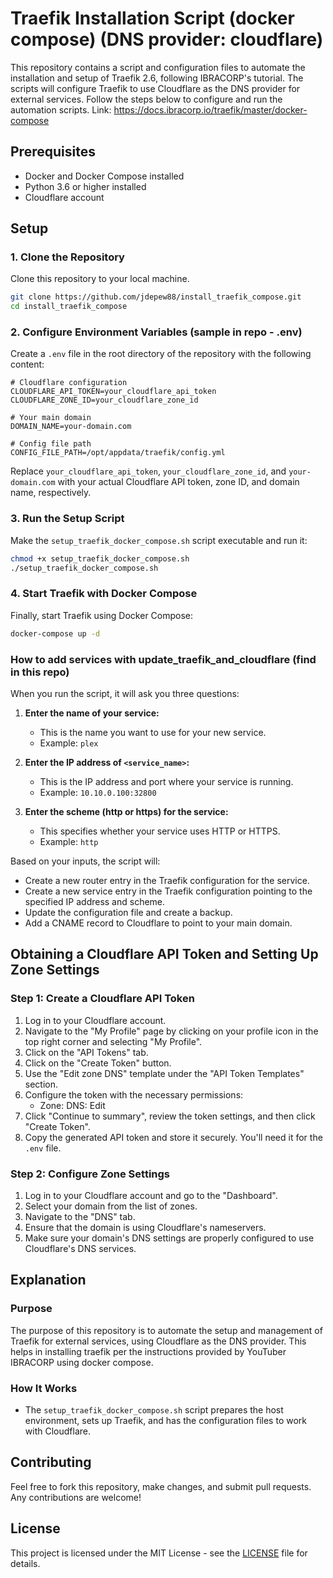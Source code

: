 
# Traefik Installation Script (docker compose) (DNS provider: cloudflare)

This repository contains a script and configuration files to automate the installation and setup of Traefik 2.6, following IBRACORP's tutorial. The scripts will configure Traefik to use Cloudflare as the DNS provider for external services. Follow the steps below to configure and run the automation scripts.  Link:  https://docs.ibracorp.io/traefik/master/docker-compose

## Prerequisites

- Docker and Docker Compose installed
- Python 3.6 or higher installed
- Cloudflare account

## Setup

### 1. Clone the Repository

Clone this repository to your local machine.

```bash
git clone https://github.com/jdepew88/install_traefik_compose.git
cd install_traefik_compose
```

### 2. Configure Environment Variables (sample in repo - .env)

Create a `.env` file in the root directory of the repository with the following content:

```dotenv
# Cloudflare configuration
CLOUDFLARE_API_TOKEN=your_cloudflare_api_token
CLOUDFLARE_ZONE_ID=your_cloudflare_zone_id

# Your main domain
DOMAIN_NAME=your-domain.com

# Config file path
CONFIG_FILE_PATH=/opt/appdata/traefik/config.yml
```

Replace `your_cloudflare_api_token`, `your_cloudflare_zone_id`, and `your-domain.com` with your actual Cloudflare API token, zone ID, and domain name, respectively.

### 3. Run the Setup Script

Make the `setup_traefik_docker_compose.sh` script executable and run it:

```bash
chmod +x setup_traefik_docker_compose.sh
./setup_traefik_docker_compose.sh
```

### 4. Start Traefik with Docker Compose

Finally, start Traefik using Docker Compose:

```bash
docker-compose up -d
```

### How to add services with update_traefik_and_cloudflare (find in this repo)

When you run the script, it will ask you three questions:

1. **Enter the name of your service:** 
   - This is the name you want to use for your new service.
   - Example: `plex`

2. **Enter the IP address of `<service_name>`:**
   - This is the IP address and port where your service is running.
   - Example: `10.10.0.100:32800`

3. **Enter the scheme (http or https) for the service:**
   - This specifies whether your service uses HTTP or HTTPS.
   - Example: `http`

Based on your inputs, the script will:
- Create a new router entry in the Traefik configuration for the service.
- Create a new service entry in the Traefik configuration pointing to the specified IP address and scheme.
- Update the configuration file and create a backup.
- Add a CNAME record to Cloudflare to point to your main domain.

## Obtaining a Cloudflare API Token and Setting Up Zone Settings

### Step 1: Create a Cloudflare API Token

1. Log in to your Cloudflare account.
2. Navigate to the "My Profile" page by clicking on your profile icon in the top right corner and selecting "My Profile".
3. Click on the "API Tokens" tab.
4. Click on the "Create Token" button.
5. Use the "Edit zone DNS" template under the "API Token Templates" section.
6. Configure the token with the necessary permissions:
   - Zone: DNS: Edit
7. Click "Continue to summary", review the token settings, and then click "Create Token".
8. Copy the generated API token and store it securely. You'll need it for the `.env` file.

### Step 2: Configure Zone Settings

1. Log in to your Cloudflare account and go to the "Dashboard".
2. Select your domain from the list of zones.
3. Navigate to the "DNS" tab.
4. Ensure that the domain is using Cloudflare's nameservers.
5. Make sure your domain's DNS settings are properly configured to use Cloudflare's DNS services.

## Explanation

### Purpose

The purpose of this repository is to automate the setup and management of Traefik for external services, using Cloudflare as the DNS provider. This helps in installing traefik per the instructions provided by YouTuber IBRACORP using docker compose.

### How It Works

- The `setup_traefik_docker_compose.sh` script prepares the host environment, sets up Traefik, and has the configuration files to work with Cloudflare.

## Contributing

Feel free to fork this repository, make changes, and submit pull requests. Any contributions are welcome!

## License

This project is licensed under the MIT License - see the [LICENSE](LICENSE) file for details.
